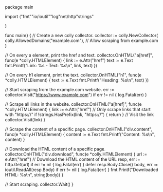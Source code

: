 package main

import ("fmt""io/ioutil""log"net/http"strings"

)

func main() {
 // Create a new colly collector.
 collector := colly.NewCollector(
  colly.AllowedDomains("example.com"), // Allow scraping from example.com
 )

 // On every a element, print the href and text.
 collector.OnHTML("a[href]", func(e *colly.HTMLElement) {
  link := e.Attr("href")
  text := e.Text
  fmt.Printf("Link: %s - Text: %s\n", link, text)
 })

 // On every h1 element, print the text.
 collector.OnHTML("h1", func(e *colly.HTMLElement) {
  text := e.Text
  fmt.Printf("Heading: %s\n", text)
 })

 // Start scraping from the example.com website.
 err := collector.Visit("https://www.example.com")
 if err != nil {
  log.Fatal(err)
 }

 // Scrape all links in the website.
 collector.OnHTML("a[href]", func(e *colly.HTMLElement) {
  link := e.Attr("href")
  // Only scrape links that start with "https://"
  if !strings.HasPrefix(link, "https://") {
   return
  }
  // Visit the link
  collector.Visit(link)
 }

 // Scrape the content of a specific page.
 collector.OnHTML("div.content", func(e *colly.HTMLElement) {
  content := e.Text
  fmt.Printf("Content: %s\n", content)
 }

 // Download the HTML content of a specific page.
 collector.OnHTML("div.download", func(e *colly.HTMLElement) {
  url := e.Attr("href")
  // Download the HTML content of the URL
  resp, err := http.Get(url)
  if err != nil {
   log.Fatal(err)
  }
  defer resp.Body.Close()
  body, err := ioutil.ReadAll(resp.Body)
  if err != nil {
   log.Fatal(err)
  }
  fmt.Printf("Downloaded HTML: %s\n", string(body))
 }

 // Start scraping.
 collector.Wait()
}
